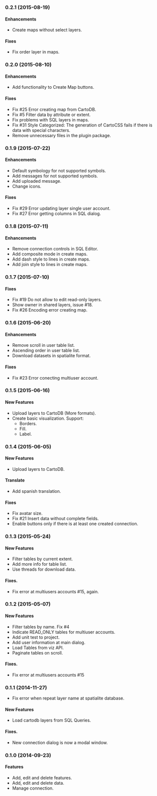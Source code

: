 <a name="0.2.0"></a>
### 0.2.1 (2015-08-19)

#### Enhancements

* Create maps without select layers.

#### Fixes

* Fix order layer in maps.

<a name="0.2.0"></a>
### 0.2.0 (2015-08-10)

#### Enhancements

* Add functionality to Create Map buttons.

#### Fixes

* Fix #25 Error creating map from CartoDB.
* Fix #5 Filter data by attribute or extent.
* Fix problems with SQL layers in maps.
* Fix #31 Style Categorized: The generation of CartoCSS fails if there is data with special characters.
* Remove unnecessary files in the plugin package.

<a name="0.1.9"></a>
### 0.1.9 (2015-07-22)

#### Enhancements

* Default symbology for not supported symbols.
* Add messages for not supported symbols.
* Add uploaded message.
* Change icons.

#### Fixes

* Fix #29 Error updating layer single user account.
* Fix #27 Error getting columns in SQL dialog.


<a name="0.1.8"></a>
### 0.1.8 (2015-07-11)

#### Enhancements

* Remove connection controls in SQL Editor.
* Add composite mode in create maps.
* Add dash style to lines in create maps.
* Add join style to lines in create maps.

<a name="0.1.7"></a>
### 0.1.7 (2015-07-10)

#### Fixes

* Fix #19 Do not allow to edit read-only layers.
* Show owner in shared layers, issue #18.
* Fix #26 Encoding error creating map.


<a name="0.1.6"></a>
### 0.1.6 (2015-06-20)

#### Enhancements

* Remove scroll in user table list.
* Ascending order in user table list.
* Download datasets in spatialite format.

#### Fixes

* Fix #23 Error conecting multiuser account.

<a name="0.1.5"></a>
### 0.1.5 (2015-06-16)

#### New Features

* Upload layers to CartoDB (More formats).
* Create basic visualization. Support:
  * Borders.
  * Fill.
  * Label.

<a name="0.1.4"></a>
### 0.1.4 (2015-06-05)

#### New Features

* Upload layers to CartoDB.

#### Translate

* Add spanish translation.

#### Fixes

* Fix avatar size.
* Fix #21 Insert data without complete fields.
* Enable buttons only if there is at least one created connection.

<a name="0.1.3"></a>
### 0.1.3 (2015-05-24)

#### New Features

* Filter tables by current extent.
* Add more info for table list.
* Use threads for download data.

#### Fixes.

* Fix error at multiusers accounts #15, again.

<a name="0.1.2"></a>
### 0.1.2 (2015-05-07)

#### New Features

* Filter tables by name. Fix #4
* Indicate READ_ONLY tables for multiuser accounts.
* Add unit test to project.
* Add user information at main dialog.
* Load Tables from viz API.
* Paginate tables on scroll.

#### Fixes.

* Fix error at multiusers accounts #15

<a name="0.1.1"></a>
### 0.1.1 (2014-11-27)

* Fix error when repeat layer name at spatialite database.
#### New Features

* Load cartodb layers from SQL Queries.

#### Fixes.

* New connection dialog is now a modal window.

<a name="0.1.0"></a>
### 0.1.0 (2014-09-23)

#### Features

* Add, edit and delete features.
* Add, edit and delete data.
* Manage connection.
